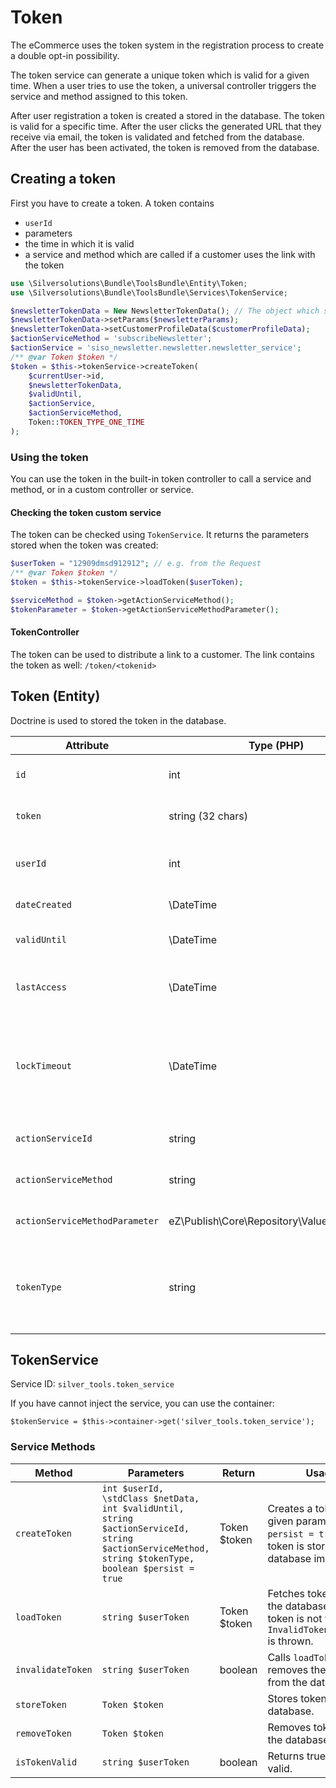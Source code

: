 # Token

The eCommerce uses the token system in the registration process to create a  double opt-in possibility.

The token service can generate a unique token which is valid for a given time.
When a user tries to use the token, a universal controller triggers the service and method assigned to this token. 

After user registration a token is created a stored in the database. The token is valid for a specific time.
After the user clicks the generated URL that they receive via email, the token is validated and fetched from the database.
After the user has been activated, the token is removed from the database.

## Creating a token

First you have to create a token. A token contains

- `userId`
- parameters 
- the time in which it is valid
- a service and method which are called if a customer uses the link with the token

``` php
use \Silversolutions\Bundle\ToolsBundle\Entity\Token;
use \Silversolutions\Bundle\ToolsBundle\Services\TokenService;

$newsletterTokenData = New NewsletterTokenData(); // The object which shall be used later on when the token is used
$newsletterTokenData->setParams($newsletterParams);
$newsletterTokenData->setCustomerProfileData($customerProfileData);
$actionServiceMethod = 'subscribeNewsletter';
$actionService = 'siso_newsletter.newsletter.newsletter_service';
/** @var Token $token */
$token = $this->tokenService->createToken(
    $currentUser->id,
    $newsletterTokenData,
    $validUntil,
    $actionService,
    $actionServiceMethod,
    Token::TOKEN_TYPE_ONE_TIME
);
```

### Using the token

You can use the token in the built-in token controller to call a service and method, or in a custom controller or service.

#### Checking the token custom service

The token can be checked using `TokenService`. It returns the parameters stored when the token was created: 

``` php
$userToken = "12909dmsd912912"; // e.g. from the Request
/** @var Token $token */
$token = $this->tokenService->loadToken($userToken);

$serviceMethod = $token->getActionServiceMethod();
$tokenParameter = $token->getActionServiceMethodParameter();
```

#### TokenController

The token can be used to distribute a link to a customer. The link contains the token as well:
`/token/<tokenid>`

## Token (Entity)

Doctrine is used to stored the token in the database.

|Attribute|Type (PHP)|Required|Usage|
|--- |--- |--- |--- |
|`id`|int|yes|Primary key. Must be unique.|
|`token`|string (32 chars)|yes|Generated token. Must be unique.|
|`userId`|int|yes|ID of the user who created the token. Can be anonymous.|
|`dateCreated`|\DateTime|yes|Timestamp of token creation.|
|`validUntil`|\DateTime|yes|Timestamp until the token is valid.|
|`lastAccess`|\DateTime|yes|Timestamp when the token was last requested.|
|`lockTimeout`|\DateTime|no|Timestamp how long the token is locked. The token cannot be used during this time after last access.|
|`actionServiceId`|string|yes|ID of the service that is invoked|
|`actionServiceMethod`|string|yes|Name of the service method that is invoked|
|`actionServiceMethodParameter`|eZ\Publish\Core\Repository\Values\User\User|yes|Parameter for the service method|
|`tokenType`|string|yes|Type of the token. Currently only `one_time_token`. Only defined types are allowed.|

## TokenService

Service ID: `silver_tools.token_service`

If you have cannot inject the service, you can use the container:

`$tokenService = $this->container->get('silver_tools.token_service');`

### Service Methods

|Method|Parameters|Return|Usage|
|--- |--- |--- |--- |
|`createToken`|`int $userId,`</br>`\stdClass $netData,`</br>`int $validUntil,`</br>`string $actionServiceId,`</br>`string $actionServiceMethod,`</br>`string $tokenType,`</br>`boolean $persist = true`|Token $token|Creates a token with given parameters. If `persist = true`, the token is stored in the database immediately.|
|`loadToken`|`string $userToken`|Token $token|Fetches token from the database. If the token is not valid, `InvalidTokenException` is thrown.|
|`invalidateToken`|`string $userToken`|boolean|Calls `loadToken` and removes the token from the database.|
|`storeToken`|`Token $token`||Stores token in the database.|
|`removeToken`|`Token $token`||Removes token from the database.|
|`isTokenValid`|`string $userToken`|boolean|Returns true if token is valid.|

